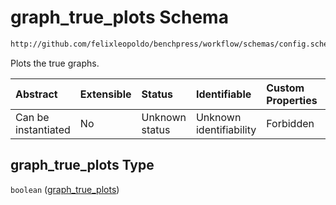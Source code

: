 # graph_true_plots Schema

```txt
http://github.com/felixleopoldo/benchpress/workflow/schemas/config.schema.json#/properties/benchmark_setup/properties/evaluation/properties/graph_true_plots
```

Plots the true graphs.

| Abstract            | Extensible | Status         | Identifiable            | Custom Properties | Additional Properties | Access Restrictions | Defined In                                                       |
| :------------------ | :--------- | :------------- | :---------------------- | :---------------- | :-------------------- | :------------------ | :--------------------------------------------------------------- |
| Can be instantiated | No         | Unknown status | Unknown identifiability | Forbidden         | Allowed               | none                | [config.schema.json*](config.schema.json "open original schema") |

## graph_true_plots Type

`boolean` ([graph_true_plots](config-properties-benchmark_setup-properties-evaluation-properties-graph_true_plots.md))
